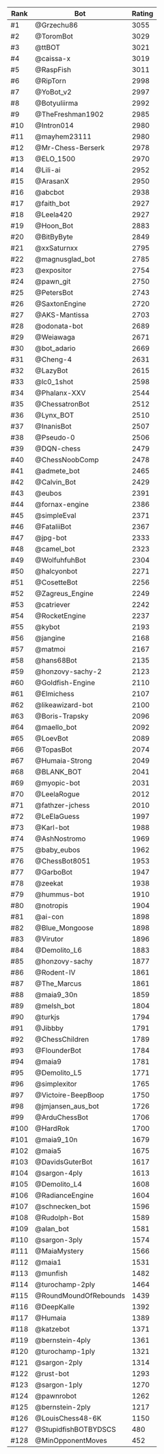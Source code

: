 Rank|Bot|Rating
---|---|---
#1|@Grzechu86|3055
#2|@ToromBot|3029
#3|@ttBOT|3021
#4|@caissa-x|3019
#5|@RaspFish|3011
#6|@RipTorn|2998
#7|@YoBot_v2|2997
#8|@Botyuliirma|2992
#9|@TheFreshman1902|2985
#10|@Intron014|2980
#11|@mayhem23111|2980
#12|@Mr-Chess-Berserk|2978
#13|@ELO_1500|2970
#14|@Lili-ai|2952
#15|@ArasanX|2950
#16|@abcbot|2938
#17|@faith_bot|2927
#18|@Leela420|2927
#19|@Hoon_Bot|2883
#20|@BitByByte|2849
#21|@xxSaturnxx|2795
#22|@magnusglad_bot|2785
#23|@expositor|2754
#24|@pawn_git|2750
#25|@PetersBot|2743
#26|@SaxtonEngine|2720
#27|@AKS-Mantissa|2703
#28|@odonata-bot|2689
#29|@Weiawaga|2671
#30|@bot_adario|2669
#31|@Cheng-4|2631
#32|@LazyBot|2615
#33|@lc0_1shot|2598
#34|@Phalanx-XXV|2544
#35|@ChessatronBot|2512
#36|@Lynx_BOT|2510
#37|@InanisBot|2507
#38|@Pseudo-0|2506
#39|@DQN-chess|2479
#40|@ChessNoobComp|2478
#41|@admete_bot|2465
#42|@Calvin_Bot|2429
#43|@eubos|2391
#44|@fornax-engine|2386
#45|@simpleEval|2371
#46|@FataliiBot|2367
#47|@jpg-bot|2333
#48|@camel_bot|2323
#49|@WolfuhfuhBot|2304
#50|@halcyonbot|2271
#51|@CosetteBot|2256
#52|@Zagreus_Engine|2249
#53|@catriever|2242
#54|@RocketEngine|2237
#55|@kybot|2193
#56|@jangine|2168
#57|@matmoi|2167
#58|@hans68Bot|2135
#59|@honzovy-sachy-2|2123
#60|@Goldfish-Engine|2110
#61|@Elmichess|2107
#62|@likeawizard-bot|2100
#63|@Boris-Trapsky|2096
#64|@maello_bot|2092
#65|@LoevBot|2089
#66|@TopasBot|2074
#67|@Humaia-Strong|2049
#68|@BLANK_BOT|2041
#69|@myopic-bot|2031
#70|@LeelaRogue|2012
#71|@fathzer-jchess|2010
#72|@LeElaGuess|1997
#73|@Karl-bot|1988
#74|@AshNostromo|1969
#75|@baby_eubos|1962
#76|@ChessBot8051|1953
#77|@GarboBot|1947
#78|@zeekat|1938
#79|@hummus-bot|1910
#80|@notropis|1904
#81|@ai-con|1898
#82|@Blue_Mongoose|1898
#83|@Virutor|1896
#84|@Demolito_L6|1883
#85|@honzovy-sachy|1877
#86|@Rodent-IV|1861
#87|@The_Marcus|1861
#88|@maia9_30n|1859
#89|@melsh_bot|1804
#90|@turkjs|1794
#91|@Jibbby|1791
#92|@ChessChildren|1789
#93|@FlounderBot|1784
#94|@maia9|1781
#95|@Demolito_L5|1771
#96|@simplexitor|1765
#97|@Victoire-BeepBoop|1750
#98|@jmjansen_aus_bot|1726
#99|@ArduChessBot|1706
#100|@HardRok|1700
#101|@maia9_10n|1679
#102|@maia5|1675
#103|@DavidsGuterBot|1617
#104|@sargon-4ply|1613
#105|@Demolito_L4|1608
#106|@RadianceEngine|1604
#107|@schnecken_bot|1596
#108|@Rudolph-Bot|1589
#109|@alan_bot|1581
#110|@sargon-3ply|1574
#111|@MaiaMystery|1566
#112|@maia1|1531
#113|@munfish|1482
#114|@turochamp-2ply|1464
#115|@RoundMoundOfRebounds|1439
#116|@DeepKalle|1392
#117|@Humaia|1389
#118|@katzebot|1371
#119|@bernstein-4ply|1361
#120|@turochamp-1ply|1321
#121|@sargon-2ply|1314
#122|@rust-bot|1293
#123|@sargon-1ply|1270
#124|@pawnrobot|1262
#125|@bernstein-2ply|1217
#126|@LouisChess48-6K|1150
#127|@StupidfishBOTBYDSCS|480
#128|@MinOpponentMoves|452
